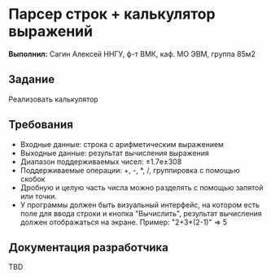 # Парсер строк + калькулятор выражений

**Выполнил:**
Сагин Алексей 
ННГУ, ф-т ВМК, каф. МО ЭВМ, группа 85м2	

## Задание
Реализовать калькулятор

Требования
----------
* Входные данные: строка с арифметическим выражением
* Выходные данные: результат вычисления выражения
* Диапазон поддерживаемых чисел: ±1.7e±308
* Поддерживаемые операции: +, -, *, /, группировка  с помощью скобок
* Дробную и целую часть числа можно разделять с помощью запятой или точки.
* У программы должен быть визуальный интерфейс, на котором есть поле для ввода строки и кнопка "Вычислить", результат вычисления должен отображаться на экране.
Пример: "2+3*(2-1)" => 5

## Документация разработчика
TBD